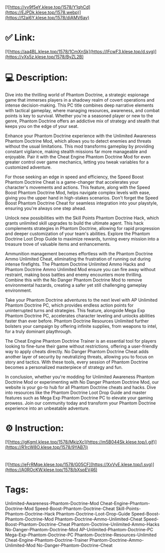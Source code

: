 [![https://vv9f5eY.klese.top/1578/Y1qhCd](https://EJPDk.klese.top/1578.webp)](https://f2ai6Y.klese.top/1578/diAMV6av)
# ✅ Link:
[![https://aa4BL.klese.top/1578/1CmXnSk](https://lFcwF3.klese.top/d.svg)](https://vXs5z.klese.top/1578/ByZL2B)
# 💻 Description:
Dive into the thrilling world of Phantom Doctrine, a strategic espionage game that immerses players in a shadowy realm of covert operations and intense decision-making. This PC title combines deep narrative elements with tactical gameplay, where managing resources, awareness, and combat points is key to survival. Whether you're a seasoned player or new to the genre, Phantom Doctrine offers an addictive mix of strategy and stealth that keeps you on the edge of your seat.



Enhance your Phantom Doctrine experience with the Unlimited Awareness Phantom Doctrine Mod, which allows you to detect enemies and threats without the usual limitations. This mod transforms gameplay by providing constant vigilance, making stealth missions far more manageable and enjoyable. Pair it with the Cheat Engine Phantom Doctrine Mod for even greater control over game mechanics, letting you tweak variables for a customized adventure.



For those seeking an edge in speed and efficiency, the Speed Boost Phantom Doctrine Cheat is a game-changer that accelerates your character's movements and actions. This feature, along with the Speed Boost Phantom Doctrine Mod, helps navigate complex levels with ease, giving you the upper hand in high-stakes scenarios. Don't forget the Speed Boost Phantom Doctrine Cheat for seamless integration into your playstyle, ensuring you're always one step ahead.



Unlock new possibilities with the Skill Points Phantom Doctrine Hack, which grants unlimited skill upgrades to build the ultimate agent. This hack complements strategies in Phantom Doctrine, allowing for rapid progression and deeper customization of your team's abilities. Explore the Phantom Doctrine Loot Drop Guide to maximize rewards, turning every mission into a treasure trove of valuable items and enhancements.



Ammunition management becomes effortless with the Phantom Doctrine Ammo Unlimited Cheat, eliminating the frustration of running out during intense firefights. The Phantom Doctrine Unlimited Ammo Hacks and Phantom Doctrine Ammo Unlimited Mod ensure you can fire away without restraint, making boss battles and enemy encounters more thrilling. Combine this with the No Danger Phantom Doctrine Mod to remove environmental hazards, creating a safer yet still challenging gameplay environment.



Take your Phantom Doctrine adventures to the next level with AP Unlimited Phantom Doctrine PC, which provides endless action points for uninterrupted turns and strategies. This feature, alongside Mega Exp Phantom Doctrine PC, accelerates character leveling and unlocks abilities faster than ever before. Phantom Doctrine Resources Unlimited further bolsters your campaign by offering infinite supplies, from weapons to intel, for a truly dominant playthrough.



The Cheat Engine Phantom Doctrine Trainer is an essential tool for players looking to fine-tune their game without restrictions, offering a user-friendly way to apply cheats directly. No Danger Phantom Doctrine Cheat adds another layer of security by neutralizing threats, allowing you to focus on story and tactics. With these tools, every session of Phantom Doctrine becomes a personalized masterpiece of strategy and fun.



In conclusion, whether you're modding for Unlimited Awareness Phantom Doctrine Mod or experimenting with No Danger Phantom Doctrine Mod, our website is your go-to hub for all Phantom Doctrine cheats and hacks. Dive into resources like the Phantom Doctrine Loot Drop Guide and master features such as Mega Exp Phantom Doctrine PC to elevate your gaming prowess. Join our community today and transform your Phantom Doctrine experience into an unbeatable adventure.

# ⚙️ Instruction:
[![https://gKgmI.klese.top/1578/MkizXc](https://m5B044Sk.klese.top/i.gif)](https://R1rcW8O.klese.top/1578/9YAB7j)
#
[![https://eFrRMqe.klese.top/1578/G05CF](https://XxVyE.klese.top/l.svg)](https://A0ROcKW.klese.top/1578/bXspEV46)
# Tags:
Unlimited-Awareness-Phantom-Doctrine-Mod Cheat-Engine-Phantom-Doctrine-Mod Speed-Boost-Phantom-Doctrine-Cheat Skill-Points-Phantom-Doctrine-Hack Phantom-Doctrine-Loot-Drop-Guide Speed-Boost-Phantom-Doctrine-Mod Phantom-Doctrine-Ammo-Unlimited-Cheat Speed-Boost-Phantom-Doctrine-Cheat Phantom-Doctrine-Unlimited-Ammo-Hacks No-Danger-Phantom-Doctrine-Mod AP-Unlimited-Phantom-Doctrine-PC Mega-Exp-Phantom-Doctrine-PC Phantom-Doctrine-Resources-Unlimited Cheat-Engine-Phantom-Doctrine-Trainer Phantom-Doctrine-Ammo-Unlimited-Mod No-Danger-Phantom-Doctrine-Cheat






